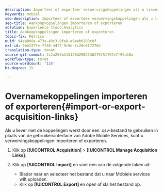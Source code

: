 ```yaml
---
description: Importeer of exporteer verwervingskoppelingen als u liever met de koppelingen werkt met een CSV-bestand in plaats van de gebruikersinterface van Adobe Mobile Services te gebruiken.
keywords: mobiel
seo-description: Importeer of exporteer verwervingskoppelingen als u liever met de koppelingen werkt met een CSV-bestand in plaats van de gebruikersinterface van Adobe Mobile Services te gebruiken.
seo-title: Aankoopkoppelingen importeren of exporteren
solution: Experience Cloud,Analytics
title: Aankoopkoppelingen importeren of exporteren
topic-fix: Metrics
uuid: 94ea008a-473a-40c3-9fa8-a94eb0208c8f
exl-id: 9be2377e-7f46-44f7-9c5e-1c20c617276d
translation-type: tm+mt
source-git-commit: 4c2a255b343128d2904530279751767e7f99a10a
workflow-type: tm+mt
source-wordcount: '126'
ht-degree: 1%

---
```


# Overnamekoppelingen importeren of exporteren{#import-or-export-acquisition-links}

Als u liever met de koppelingen werkt door een .csv-bestand te gebruiken in plaats van de gebruikersinterface van Adobe Mobile Services, kunt u verwervingskoppelingen importeren of exporteren.

1. Klik op **[!UICONTROL Acquisition]** > **[!UICONTROL Manage Acquisition Links]**.
1. Klik op **[!UICONTROL Import]** en voer een van de volgende taken uit:

   * Blader naar en selecteer het bestand dat u naar Mobiele services wilt uploaden.
   * Klik op **[!UICONTROL Export]** en open of sla het bestand op.
